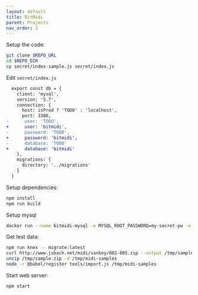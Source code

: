 ```yaml
---
layout: default
title: BitMidi
parent: Projects
nav_order: 3
---
```


Setup the code:

```bash
git clone $REPO_URL
cd $REPO_DIR
cp secret/index-sample.js secret/index.js
```

Edit `secret/index.js`

```diff
  export const db = {
    client: 'mysql',
    version: '5.7',
    connection: {
      host: isProd ? 'TODO' : 'localhost',
      port: 3306,
-      user: 'TODO',
+      user: 'bitmidi',
-      password: 'TODO',
+      password: 'bitmidi',
-      database: 'TODO'
+      database: 'bitmidi'
    },
    migrations: {
      directory: '../migrations'
    }
  }
```

Setup dependencies:

```bash
npm install
npm run build
```

Setup mysql

```bash
docker run --name bitmidi-mysql -e MYSQL_ROOT_PASSWORD=my-secret-pw -e MYSQL_DATABASE=bitmidi -e MYSQL_USER=bitmidi -e MYSQL_PASSWORD=bitmidi -p 3306:3306 bitnami/mysql:5.7
```

Get test data:

```bash
npm run knex -- migrate:latest
curl http://www.jsbach.net/midi/sankey/802-805.zip --output /tmp/sample.zip
unzip /tmp/sample.zip -d /tmp/midi-samples
node -r @babel/register tools/import.js /tmp/midi-samples
```

Start web server:

```bash
npm start
```
